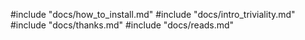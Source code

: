 #include "docs/how_to_install.md"
#include "docs/intro_triviality.md"
#include "docs/thanks.md"
#include "docs/reads.md"
